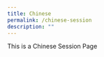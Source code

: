 ```yaml
---
title: Chinese
permalink: /chinese-session
description: ""
---
```

<p>This is a Chinese Session Page</p>